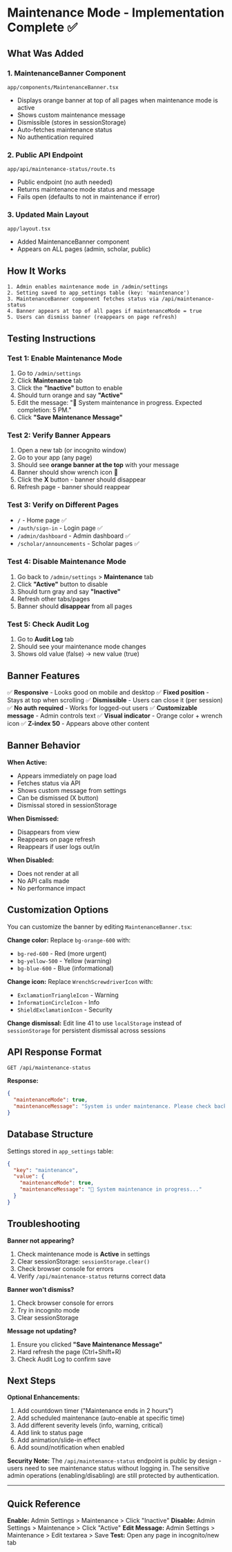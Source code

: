 # Maintenance Mode - Implementation Complete ✅

## What Was Added

### 1. **MaintenanceBanner Component** 
`app/components/MaintenanceBanner.tsx`
- Displays orange banner at top of all pages when maintenance mode is active
- Shows custom maintenance message
- Dismissible (stores in sessionStorage)
- Auto-fetches maintenance status
- No authentication required

### 2. **Public API Endpoint**
`app/api/maintenance-status/route.ts`
- Public endpoint (no auth needed)
- Returns maintenance mode status and message
- Fails open (defaults to not in maintenance if error)

### 3. **Updated Main Layout**
`app/layout.tsx`
- Added MaintenanceBanner component
- Appears on ALL pages (admin, scholar, public)

## How It Works

```
1. Admin enables maintenance mode in /admin/settings
2. Setting saved to app_settings table (key: 'maintenance')
3. MaintenanceBanner component fetches status via /api/maintenance-status
4. Banner appears at top of all pages if maintenanceMode = true
5. Users can dismiss banner (reappears on page refresh)
```

## Testing Instructions

### Test 1: Enable Maintenance Mode
1. Go to `/admin/settings`
2. Click **Maintenance** tab
3. Click the **"Inactive"** button to enable
4. Should turn orange and say **"Active"**
5. Edit the message: "🚧 System maintenance in progress. Expected completion: 5 PM."
6. Click **"Save Maintenance Message"**

### Test 2: Verify Banner Appears
1. Open a new tab (or incognito window)
2. Go to your app (any page)
3. Should see **orange banner at the top** with your message
4. Banner should show wrench icon 🔧
5. Click the **X** button - banner should disappear
6. Refresh page - banner should reappear

### Test 3: Verify on Different Pages
- `/` - Home page ✅
- `/auth/sign-in` - Login page ✅
- `/admin/dashboard` - Admin dashboard ✅
- `/scholar/announcements` - Scholar pages ✅

### Test 4: Disable Maintenance Mode
1. Go back to `/admin/settings` > **Maintenance** tab
2. Click **"Active"** button to disable
3. Should turn gray and say **"Inactive"**
4. Refresh other tabs/pages
5. Banner should **disappear** from all pages

### Test 5: Check Audit Log
1. Go to **Audit Log** tab
2. Should see your maintenance mode changes
3. Shows old value (false) → new value (true)

## Banner Features

✅ **Responsive** - Looks good on mobile and desktop
✅ **Fixed position** - Stays at top when scrolling
✅ **Dismissible** - Users can close it (per session)
✅ **No auth required** - Works for logged-out users
✅ **Customizable message** - Admin controls text
✅ **Visual indicator** - Orange color + wrench icon
✅ **Z-index 50** - Appears above other content

## Banner Behavior

**When Active:**
- Appears immediately on page load
- Fetches status via API
- Shows custom message from settings
- Can be dismissed (X button)
- Dismissal stored in sessionStorage

**When Dismissed:**
- Disappears from view
- Reappears on page refresh
- Reappears if user logs out/in

**When Disabled:**
- Does not render at all
- No API calls made
- No performance impact

## Customization Options

You can customize the banner by editing `MaintenanceBanner.tsx`:

**Change color:** Replace `bg-orange-600` with:
- `bg-red-600` - Red (more urgent)
- `bg-yellow-500` - Yellow (warning)
- `bg-blue-600` - Blue (informational)

**Change icon:** Replace `WrenchScrewdriverIcon` with:
- `ExclamationTriangleIcon` - Warning
- `InformationCircleIcon` - Info
- `ShieldExclamationIcon` - Security

**Change dismissal:** Edit line 41 to use `localStorage` instead of `sessionStorage` for persistent dismissal across sessions

## API Response Format

`GET /api/maintenance-status`

**Response:**
```json
{
  "maintenanceMode": true,
  "maintenanceMessage": "System is under maintenance. Please check back later."
}
```

## Database Structure

Settings stored in `app_settings` table:
```json
{
  "key": "maintenance",
  "value": {
    "maintenanceMode": true,
    "maintenanceMessage": "🚧 System maintenance in progress..."
  }
}
```

## Troubleshooting

**Banner not appearing?**
1. Check maintenance mode is **Active** in settings
2. Clear sessionStorage: `sessionStorage.clear()`
3. Check browser console for errors
4. Verify `/api/maintenance-status` returns correct data

**Banner won't dismiss?**
1. Check browser console for errors
2. Try in incognito mode
3. Clear sessionStorage

**Message not updating?**
1. Ensure you clicked **"Save Maintenance Message"**
2. Hard refresh the page (Ctrl+Shift+R)
3. Check Audit Log to confirm save

## Next Steps

**Optional Enhancements:**
1. Add countdown timer ("Maintenance ends in 2 hours")
2. Add scheduled maintenance (auto-enable at specific time)
3. Add different severity levels (info, warning, critical)
4. Add link to status page
5. Add animation/slide-in effect
6. Add sound/notification when enabled

**Security Note:**
The `/api/maintenance-status` endpoint is public by design - users need to see maintenance status without logging in. The sensitive admin operations (enabling/disabling) are still protected by authentication.

---

## Quick Reference

**Enable:** Admin Settings > Maintenance > Click "Inactive"
**Disable:** Admin Settings > Maintenance > Click "Active"
**Edit Message:** Admin Settings > Maintenance > Edit textarea > Save
**Test:** Open any page in incognito/new tab

